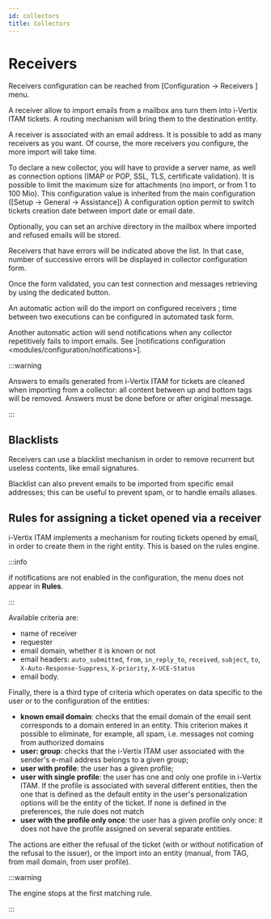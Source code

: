 ```yaml
---
id: collectors
title: Collectors
---
```


# Receivers

Receivers configuration can be reached from [Configuration -\> Receivers
] menu.

A receiver allow to import emails from a mailbox ans turn them into i-Vertix ITAM
tickets. A routing mechanism will bring them to the destination entity.

A receiver is associated with an email address. It is possible to add as
many receivers as you want. Of course, the more receivers you configure,
the more import will take time.

To declare a new collector, you will have to provide a server name, as
well as connection options (IMAP or POP, SSL, TLS, certificate
validation). It is possible to limit the maximum size for attachments
(no import, or from 1 to 100 Mio). This configuration value is inherited
from the main configuration ([Setup -\> General -\>
Assistance]) A configuration option permit to switch tickets
creation date between import date or email date.

Optionally, you can set an archive directory in the mailbox where
imported and refused emails will be stored.

Receivers that have errors will be indicated above the list. In that
case, number of successive errors will be displayed in collector
configuration form.

Once the form validated, you can test connection and messages retrieving
by using the dedicated button.

An automatic action will do the import on configured receivers ; time
between two executions can be configured in automated task form.

Another automatic action will send notifications when any collector
repetitively fails to import emails. See [notifications configuration
\<modules/configuration/notifications\>].

:::warning

Answers to emails generated from i-Vertix ITAM for tickets are cleaned when
importing from a collector: all content between up and bottom tags
will be removed. Answers must be done before or after original
message.

:::

## Blacklists

Receivers can use a blacklist mechanism in order to remove recurrent but
useless contents, like email signatures.

Blacklist can also prevent emails to be imported from specific email
addresses; this can be useful to prevent spam, or to handle emails
aliases.

## Rules for assigning a ticket opened via a receiver 

i-Vertix ITAM implements a mechanism for routing tickets opened by email, in
order to create them in the right entity. This is based on the rules
engine.

:::info

if notifications are not enabled in the configuration, the menu does
not appear in **Rules**.

:::

Available criteria are:

- name of receiver
- requester
- email domain, whether it is known or not
- email headers: `auto_submitted`, `from`, `in_reply_to`, `received`,
  `subject`, `to`, `X-Auto-Response-Suppress`, `X-priority`,
  `X-UCE-Status`
- email body.

Finally, there is a third type of criteria which operates on data
specific to the user or to the configuration of the entities:

- **known email domain**: checks that the email domain of the email sent
  corresponds to a domain entered in an entity. This criterion makes it
  possible to eliminate, for example, all spam, i.e. messages not coming
  from authorized domains
- **user: group**: checks that the i-Vertix ITAM user associated with the
  sender's e-mail address belongs to a given group;
- **user with profile**: the user has a given profile;
- **user with single profile**: the user has one and only one profile in
  i-Vertix ITAM. If the profile is associated with several different entities,
  then the one that is defined as the default entity in the user's
  personalization options will be the entity of the ticket. If none is
  defined in the preferences, the rule does not match
- **user with the profile only once**: the user has a given profile only
  once: it does not have the profile assigned on several separate
  entities.

The actions are either the refusal of the ticket (with or without
notification of the refusal to the issuer), or the import into an entity
(manual, from TAG, from mail domain, from user profile).

:::warning

The engine stops at the first matching rule.

:::

